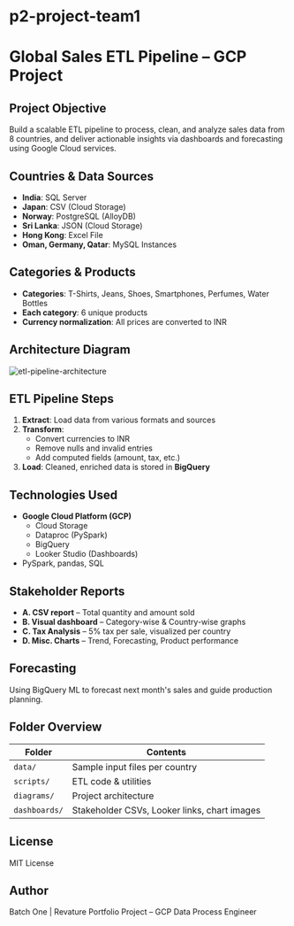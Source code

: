 # p2-project-team1

# Global Sales ETL Pipeline – GCP Project

## Project Objective
Build a scalable ETL pipeline to process, clean, and analyze sales data from 8 countries, and deliver actionable insights via dashboards and forecasting using Google Cloud services.

## Countries & Data Sources
- **India**: SQL Server
- **Japan**: CSV (Cloud Storage)
- **Norway**: PostgreSQL (AlloyDB)
- **Sri Lanka**: JSON (Cloud Storage)
- **Hong Kong**: Excel File
- **Oman, Germany, Qatar**: MySQL Instances

## Categories & Products
- **Categories**: T-Shirts, Jeans, Shoes, Smartphones, Perfumes, Water Bottles
- **Each category**: 6 unique products
- **Currency normalization**: All prices are converted to INR

## Architecture Diagram
![etl-pipeline-architecture](https://github.com/user-attachments/assets/c6795507-8576-4f93-b7c7-34d72c7ddb96)

## ETL Pipeline Steps
1. **Extract**: Load data from various formats and sources
2. **Transform**:
   - Convert currencies to INR
   - Remove nulls and invalid entries
   - Add computed fields (amount, tax, etc.)
3. **Load**: Cleaned, enriched data is stored in **BigQuery**

## Technologies Used
- **Google Cloud Platform (GCP)**
  - Cloud Storage
  - Dataproc (PySpark)
  - BigQuery
  - Looker Studio (Dashboards)
- PySpark, pandas, SQL

## Stakeholder Reports
- **A. CSV report** – Total quantity and amount sold
- **B. Visual dashboard** – Category-wise & Country-wise graphs
- **C. Tax Analysis** – 5% tax per sale, visualized per country
- **D. Misc. Charts** – Trend, Forecasting, Product performance

## Forecasting
Using BigQuery ML to forecast next month's sales and guide production planning.

## Folder Overview
| Folder        | Contents |
|---------------|----------|
| `data/`       | Sample input files per country |
| `scripts/`    | ETL code & utilities |
| `diagrams/`   | Project architecture |
| `dashboards/` | Stakeholder CSVs, Looker links, chart images |

## License
MIT License

## Author
Batch One | Revature Portfolio Project – GCP Data Process Engineer

